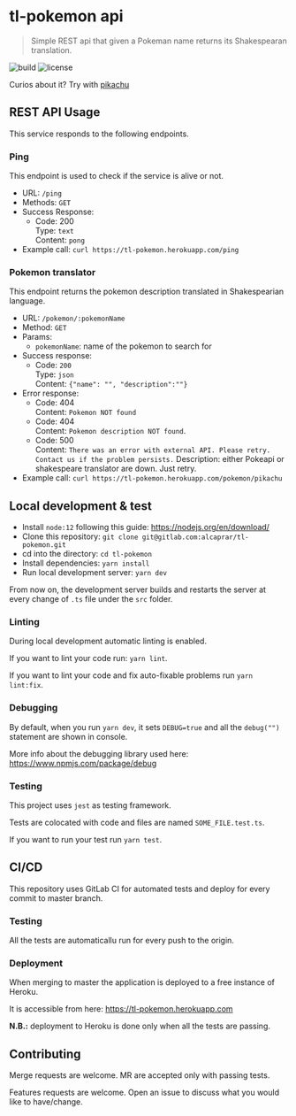 # tl-pokemon api

> Simple REST api that given a Pokeman name returns its Shakespearan 
translation.

![build](https://gitlab.com/alcaprar/tl-pokemon/badges/master/pipeline.svg)
![license](https://img.shields.io/badge/license-GPL%20v3-green)

Curios about it? Try with [pikachu](https://tl-pokemon.herokuapp.com/pokemon/pikachu)

## REST API Usage

This service responds to the following endpoints.

### Ping

This endpoint is used to check if the service is alive or not.

- URL: `/ping`
- Methods: `GET`
- Success Response:
  - Code: 200 <br>
  Type: `text` <br>
  Content: `pong`
- Example call: `curl https://tl-pokemon.herokuapp.com/ping`

### Pokemon translator

This endpoint returns the pokemon description translated in Shakespearian language.

- URL: `/pokemon/:pokemonName`
- Method: `GET`
- Params:
  - `pokemonName`: name of the pokemon to search for
- Success response:
  - Code: `200` <br>
  Type: `json` <br>
  Content: `{"name": "", "description":""}`
- Error response:
  - Code: 404 <br>
  Content: `Pokemon NOT found`
  - Code: 404 <br>
  Content: `Pokemon description NOT found`.
  - Code: 500 <br>
  Content: `There was an error with external API. Please retry. Contact us if the problem persists.`
  Description: either Pokeapi or shakespeare translator are down. Just retry.
- Example call: `curl https://tl-pokemon.herokuapp.com/pokemon/pikachu`

## Local development & test

- Install `node:12` following this guide: https://nodejs.org/en/download/
- Clone this repository: `git clone git@gitlab.com:alcaprar/tl-pokemon.git`
- cd into the directory: `cd tl-pokemon`
- Install dependencies: `yarn install`
- Run local development server: `yarn dev` 

From now on, the development server builds and restarts the server at every change of `.ts` file under the `src` folder.

### Linting

During local development automatic linting is enabled.

If you want to lint your code run: `yarn lint`.

If you want to lint your code and fix auto-fixable problems run `yarn lint:fix`.

### Debugging

By default, when you run `yarn dev`, it sets `DEBUG=true` and all the `debug("")` statement are shown in console. 

More info about the debugging library used here: https://www.npmjs.com/package/debug

### Testing

This project uses `jest` as testing framework.

Tests are colocated with code and files are named `SOME_FILE.test.ts`.

If you want to run your test run `yarn test`.

## CI/CD

This repository uses GitLab CI for automated tests and deploy for every commit to master branch.

### Testing

All the tests are automaticallu run for every push to the origin.

### Deployment

When merging to master the application is deployed to a free instance of Heroku. 

It is accessible from here: https://tl-pokemon.herokuapp.com

**N.B.:** deployment to Heroku is done only when all the tests are passing.

## Contributing 

Merge requests are welcome. MR are accepted only with passing tests.

Features requests are welcome. Open an issue to discuss what you would like to have/change.